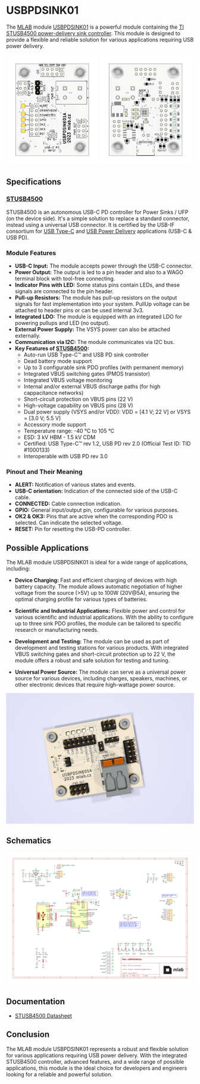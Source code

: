# USBPDSINK01

The [MLAB](https://www.mlab.cz) module [USBPDSINK01](https://www.mlab.cz/module/USBPDSINK01) is a powerful module containing the [TI STUSB4500 power-delivery sink controller](https://www.st.com/en/interfaces-and-transceivers/stusb4500.html). This module is designed to provide a flexible and reliable solution for various applications requiring USB power delivery.

<img src="doc/gen/img/USBPDSINK01-top.png" width="49%"/> <img src="doc/gen/img/USBPDSINK01-bottom.png" width="49%"/> 

## Specifications
### [STUSB4500](https://www.st.com/en/interfaces-and-transceivers/stusb4500.html)

STUSB4500 is an autonomous USB-C PD controller for Power Sinks / UFP (on the device side). It's a simple solution to replace a standard connector, instead using a universal USB connector. It is certified by the USB-IF consortium for [USB Type-C](https://www.usb.org/usb-type-c) and [USB Power Delivery](https://www.usb.org/usb-charger-pd) applications (USB-C & USB PD).

### Module Features

- **USB-C Input:** The module accepts power through the USB-C connector.
- **Power Output:** The output is led to a pin header and also to a WAGO terminal block with tool-free connecting.
- **Indicator Pins with LED:** Some status pins contain LEDs, and these signals are connected to the pin header.
- **Pull-up Resistors:** The module has pull-up resistors on the output signals for fast implementation into your system. PullUp voltage can be attached to header pins or can be used internal 3v3.
- **Integrated LDO:** The module is equipped with an integrated LDO for powering pullups and LED (no output).
- **External Power Supply:** The VSYS power can also be attached externally.
- **Communication via I2C:** The module communicates via I2C bus.
- **Key Features of [STUSB4500](https://www.st.com/en/interfaces-and-transceivers/stusb4500.html):**
  - Auto-run USB Type-C™ and USB PD sink controller
  - Dead battery mode support
  - Up to 3 configurable sink PDO profiles (with permanent memory)
  - Integrated VBUS switching gates (PMOS transistor)
  - Integrated VBUS voltage monitoring
  - Internal and/or external VBUS discharge paths (for high cappacitance networks)
  - Short-circuit protection on VBUS pins (22 V)
  - High-voltage capability on VBUS pins (28 V)
  - Dual power supply (VSYS and/or VDD): VDD = [4.1 V; 22 V] or VSYS = [3.0 V; 5.5 V]
  - Accessory mode support
  - Temperature range: -40 °C to 105 °C
  - ESD: 3 kV HBM - 1.5 kV CDM
  - Certified: USB Type-C™ rev 1.2, USB PD rev 2.0 (Official Test ID: TID #1000133)
  - Interoperable with USB PD rev 3.0

### Pinout and Their Meaning

- **ALERT:** Notification of various states and events.
- **USB-C orientation:** Indication of the connected side of the USB-C cable.
- **CONNECTED:** Cable connection indication.
- **GPIO:** General input/output pin, configurable for various purposes.
- **OK2 & OK3:** Pins that are active when the corresponding PDO is selected. Can indicate the selected voltage.
- **RESET:** Pin for resetting the USB-PD controller.

## Possible Applications
The MLAB module USBPDSINK01 is ideal for a wide range of applications, including:

- **Device Charging:** Fast and efficient charging of devices with high battery capacity. The module allows automatic negotiation of higher voltage from the source (>5V) up to 100W (20V@5A), ensuring the optimal charging profile for various types of batteries.

- **Scientific and Industrial Applications:** Flexible power and control for various scientific and industrial applications. With the ability to configure up to three sink PDO profiles, the module can be tailored to specific research or manufacturing needs.

- **Development and Testing:** The module can be used as part of development and testing stations for various products. With integrated VBUS switching gates and short-circuit protection up to 22 V, the module offers a robust and safe solution for testing and tuning.

- **Universal Power Source:** The module can serve as a universal power source for various devices, including charges, speakers, machines, or other electronic devices that require high-wattage power source.


<p align="center">
<img src="/doc/img/USBPDSINK01_render_01.png"/> 
</p>

## Schematics

[![](/doc/gen/USBPDSINK01-schematic.svg)](doc/gen/USBPDSINK01-schematic.pdf)

## Documentation
- [STUSB4500 Datasheet](https://www.st.com/resource/en/datasheet/stusb4500.pdf)

## Conclusion

The MLAB module USBPDSINK01 represents a robust and flexible solution for various applications requiring USB power delivery. With the integrated STUSB4500 controller, advanced features, and a wide range of possible applications, this module is the ideal choice for developers and engineers looking for a reliable and powerful solution.
